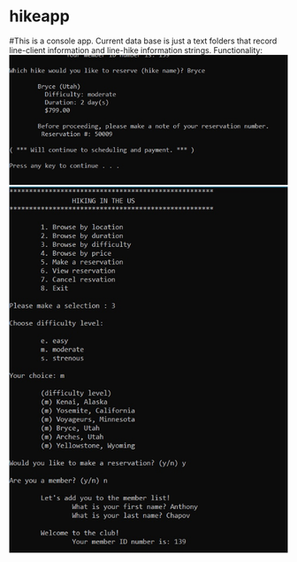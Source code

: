 # hikeapp
#This is a console app. Current data base is just a text folders that record line-client information and line-hike information strings. 
Functionality: 
![screenshot 1](FlU49DuWpc8.jpg)
![screenshot 2](dKktkxpl4tM.jpg)

 

 

